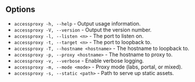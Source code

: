 ## Options

* `accessproxy -h, --help` - Output usage information.
* `accessproxy -V, --version` - Output the version number.
* `accessproxy -l, --listen <n>` - The port to listen on.
* `accessproxy -t, --target <n>` - The port to loopback to.
* `accessproxy -T, --hostname <hostname>` - The hostname to loopback to.
* `accessproxy -p, --proxy <hostname>` - The hostname to proxy to.
* `accessproxy -v, --verbose` - Enable verbose logging.
* `accessproxy -m, --mode <mode>` - Proxy mode (labs, portal, or mixed).
* `accessproxy -s, --static <path>` - Path to serve up static assets.
